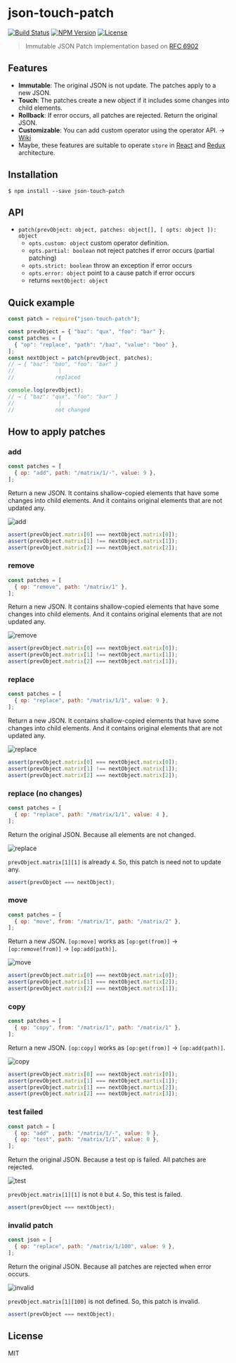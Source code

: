 # json-touch-patch
[![Build Status](https://img.shields.io/travis/mohayonao/json-touch-patch.svg?style=flat-square)](https://travis-ci.org/mohayonao/json-touch-patch)
[![NPM Version](https://img.shields.io/npm/v/json-touch-patch.svg?style=flat-square)](https://www.npmjs.org/package/json-touch-patch)
[![License](https://img.shields.io/badge/license-MIT-brightgreen.svg?style=flat-square)](http://mohayonao.mit-license.org/)

> Immutable JSON Patch implementation based on [RFC 6902](https://tools.ietf.org/html/rfc6902)

## Features

- **Immutable**: The original JSON is not update. The patches apply to a new JSON.
- **Touch**: The patches create a new object if it includes some changes into child elements.
- **Rollback**: If error occurs, all patches are rejected. Return the original JSON.
- **Customizable**: You can add custom operator using the operator API. → [Wiki](https://github.com/mohayonao/json-touch-patch/wiki/Custom-Operator)
- Maybe, these features are suitable to operate `store` in [React](https://facebook.github.io/react/) and [Redux](http://redux.js.org/) architecture.

## Installation

```
$ npm install --save json-touch-patch
```

## API

- `patch(prevObject: object, patches: object[], [ opts: object ]): object`
  - `opts.custom: object` custom operator definition.
  - `opts.partial: boolean` not reject patches if error occurs (partial patching)
  - `opts.strict: boolean` throw an exception if error occurs
  - `opts.error: object` point to a cause patch if error occurs
  - returns `nextObject: object`

## Quick example

```js
const patch = require("json-touch-patch");

const prevObject = { "baz": "qux", "foo": "bar" };
const patches = [
  { "op": "replace", "path": "/baz", "value": "boo" },
];
const nextObject = patch(prevObject, patches);
// → { "baz": "boo", "foo": "bar" }
//              |
//             replaced

console.log(prevObject);
// → { "baz": "qux", "foo": "bar" }
//              |
//             not changed
```

## How to apply patches

### add

```js
const patches = [
  { op: "add", path: "/matrix/1/-", value: 9 },
];
```

Return a new JSON. It contains shallow-copied elements that have some changes into child elements. And it contains original elements that are not updated any.

![add](assets/patch-add.png)

```js
assert(prevObject.matrix[0] === nextObject.matrix[0]);
assert(prevObject.matrix[1] !== nextObject.matrix[1]);
assert(prevObject.matrix[2] === nextObject.matrix[2]);
```

### remove

```js
const patches = [
  { op: "remove", path: "/matrix/1" },
];
```

Return a new JSON. It contains shallow-copied elements that have some changes into child elements. And it contains original elements that are not updated any.

![remove](assets/patch-remove.png)

```js
assert(prevObject.matrix[0] === nextObject.matrix[0]);
assert(prevObject.matrix[1] !== nextObject.martix[1]);
assert(prevObject.matrix[2] === nextObject.matrix[1]);
```

### replace

```js
const patches = [
  { op: "replace", path: "/matrix/1/1", value: 9 },
];
```

Return a new JSON. It contains shallow-copied elements that have some changes into child elements. And it contains original elements that are not updated any.

![replace](assets/patch-replace.png)

```js
assert(prevObject.matrix[0] === nextObject.matrix[0]);
assert(prevObject.matrix[1] !== nextObject.matrix[1]);
assert(prevObject.matrix[2] === nextObject.matrix[2]);
```

### replace (no changes)

```js
const patches = [
  { op: "replace", path: "/matrix/1/1", value: 4 },
];
```

Return the original JSON. Because all elements are not changed.

![replace](assets/patch-no-change.png)

`prevObject.matrix[1][1]` is already `4`. So, this patch is need not to update any.

```js
assert(prevObject === nextObject);
```

### move

```js
const patches = [
  { op: "move", from: "/matrix/1", path: "/matrix/2" },
];
```

Return a new JSON. `[op:move]` works as `[op:get(from)]` -> `[op:remove(from)]` -> `[op:add(path)]`.

![move](assets/patch-move.png)

```js
assert(prevObject.matrix[0] === nextObject.matrix[0]);
assert(prevObject.matrix[1] === nextObject.martix[2]);
assert(prevObject.matrix[2] === nextObject.matrix[1]);
```

### copy

```js
const patches = [
  { op: "copy", from: "/matrix/1", path: "/matrix/1" },
];
```

Return a new JSON. `[op:copy]` works as `[op:get(from)]` -> `[op:add(path)]`.

![copy](assets/patch-copy.png)

```js
assert(prevObject.matrix[0] === nextObject.matrix[0]);
assert(prevObject.matrix[1] === nextObject.martix[1]);
assert(prevObject.matrix[1] === nextObject.martix[2]);
assert(prevObject.matrix[2] === nextObject.matrix[3]);
```

### test failed

```js
const patch = [
  { op: "add" , path: "/matrix/1/-", value: 9 },
  { op: "test", path: "/matrix/1/1", value: 0 },
];
```

Return the original JSON. Because a test op is failed. All patches are rejected.

![test](assets/patch-no-change.png)

`prevObject.matrix[1][1]` is not `0` but `4`. So, this test is failed.

```js
assert(prevObject === nextObject);
```

### invalid patch

```js
const json = [
  { op: "replace", path: "/matrix/1/100", value: 9 },
];
```

Return the original JSON. Because all patches are rejected when error occurs.

![invalid](assets/patch-no-change.png)

`prevObject.matrix[1][100]` is not defined. So, this patch is invalid.

```js
assert(prevObject === nextObject);
```

## License

MIT
